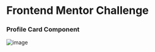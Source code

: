 # Frontend Mentor Challenge

### Profile Card Component

![image](https://github.com/Seyi-Amusan/profile-card/assets/131811805/5526b8e2-9fa8-454b-98cd-ce8ce5e316d5)
